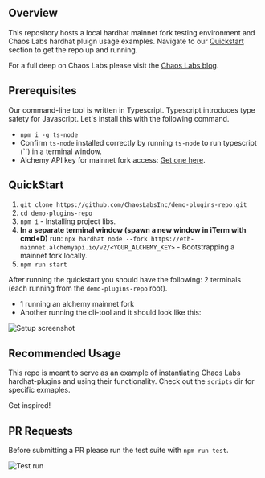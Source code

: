 ## Overview

This repository hosts a local hardhat mainnet fork testing environment and Chaos Labs hardhat pluign usage examples. Navigate to our [Quickstart](#quickstart) section to get the repo up and running.

For a full deep on Chaos Labs please visit the [Chaos Labs blog](https://chaoslabs.xyz/blog).

## <a name="quickstart"></a> Prerequisites

Our command-line tool is written in Typescript. Typescript introduces type safety for Javascript. Let's install this with the following command.

- `npm i -g ts-node`
- Confirm `ts-node` installed correctly by running `ts-node` to run typescript (``) in a terminal window.
- Alchemy API key for mainnet fork access: [Get one here](https://www.alchemy.com/).

## <a name="quickstart"></a> QuickStart

1. `git clone https://github.com/ChaosLabsInc/demo-plugins-repo.git`
2. `cd demo-plugins-repo`
3. `npm i` - Installing project libs.
4. **In a separate terminal window (spawn a new window in iTerm with cmd+D)** run: `npx hardhat node --fork https://eth-mainnet.alchemyapi.io/v2/<YOUR_ALCHEMY_KEY>` - Bootstrapping a mainnet fork locally.
5. `npm run start`

After running the quickstart you should have the following: 2 terminals (each running from the `demo-plugins-repo` root).

- 1 running an alchemy mainnet fork
- Another running the cli-tool and it should look like this:

![Setup screenshot](https://github.com/ChaosLabsInc/chaos-labs-chainlink/blob/master/img/TerminalSetup.png)

## Recommended Usage

This repo is meant to serve as an example of instantiating Chaos Labs hardhat-plugins and using their functionality. Check out the `scripts` dir for specific exmaples.

Get inspired!

## PR Requests

Before submitting a PR please run the test suite with `npm run test`.

![Test run](https://github.com/ChaosLabsInc/chaos-labs-chainlink/blob/master/img/RunTests.png)
